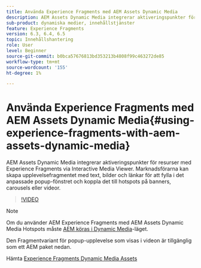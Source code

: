```yaml
---
title: Använda Experience Fragments med AEM Assets Dynamic Media
description: AEM Assets Dynamic Media integrerar aktiveringspunkter för resurser med Experience Fragments via Interactive Media Viewer. Marknadsförarna kan skapa upplevelsefragmentet med text, bilder och länkar för att fylla i det anpassade popup-fönstret och koppla det till hotspots på banners, carousels eller videor.
sub-product: dynamiska medier, innehållstjänster
feature: Experience Fragments
version: 6.3, 6.4, 6.5
topic: Innehållshantering
role: User
level: Beginner
source-git-commit: b0bca57676813bd353213b4808f99c463272de85
workflow-type: tm+mt
source-wordcount: '155'
ht-degree: 1%

---
```



# Använda Experience Fragments med AEM Assets Dynamic Media{#using-experience-fragments-with-aem-assets-dynamic-media}

AEM Assets Dynamic Media integrerar aktiveringspunkter för resurser med Experience Fragments via Interactive Media Viewer. Marknadsförarna kan skapa upplevelsefragmentet med text, bilder och länkar för att fylla i det anpassade popup-fönstret och koppla det till hotspots på banners, carousels eller videor.

>[!VIDEO](https://video.tv.adobe.com/v/22115/?quality=9&learn=on)

>[!NOTE]
>
>Om du använder AEM Experience Fragments med AEM Assets Dynamic Media Hotspots måste [AEM köras i Dynamic Media](https://docs.adobe.com/docs/en/aem/6-3/administer/content/dynamic-media/config-dynamic.html)-läget.

Den Fragmentvariant för popup-upplevelse som visas i videon är tillgänglig som ett AEM paket nedan.

Hämta [Experience Fragments Dynamic Media Assets](assets/experience-fragmentsdynamic-mediaassets-100.zip)
